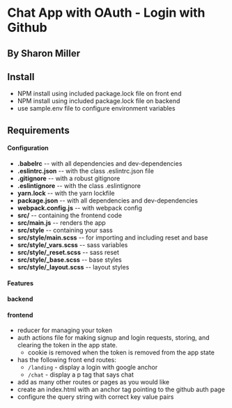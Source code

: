 Chat App with OAuth - Login with Github
===

## By Sharon Miller
 
  
## Install 
* NPM install using included package.lock file on front end
* NPM install using included package.lock file on backend
* use sample.env file to configure environment variables 

## Requirements  
#### Configuration  
* **.babelrc** -- with all dependencies and dev-dependencies 
* **.eslintrc.json** -- with the class .eslintrc.json file
* **.gitignore** -- with a robust gitignore
* **.eslintignore** -- with the class .eslintignore
* **yarn.lock** -- with the yarn lockfile
* **package.json** -- with all dependencies and dev-dependencies 
* **webpack.config.js** -- with webpack config
* **src/** -- containing the frontend code
* **src/main.js** -- renders the app
* **src/style** -- containing your sass
* **src/style/main.scss** -- for importing and including reset and base
* **src/style/_vars.scss** -- sass variables
* **src/style/_reset.scss** -- sass reset 
* **src/style/_base.scss** -- base styles 
* **src/style/_layout.scss** -- layout styles

#### Features

#### backend
 
#### frontend 
* reducer for managing your token
* auth actions file for making signup and login requests, storing, and clearing the token in the app state. 
  * cookie is removed when the token is removed from the app state
* has the following front end routes:
  * `/landing` - display a login with google anchor
  * `/chat` - display a p tag that says chat 
* add as many other routes or pages as you would like
* create an index.html with an anchor tag pointing to the github auth page
* configure the query string with correct key value pairs

